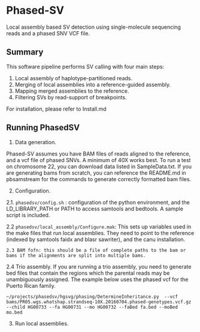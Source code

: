 Phased-SV
=========

Local assembly based SV detection using single-molecule sequencing reads
and a phased SNV VCF file.

Summary
-------

This software pipeline performs SV calling with four main steps:
1. Local assembly of haplotype-partitioned reads.
2. Merging of local assemblies into a reference-guided assembly.
3. Mapping merged assemblies to the reference.
4. Filtering SVs by read-support of breakpoints.


For installation, please refer to Install.md


Running PhasedSV
----------------

1. Data generation.

Phased-SV assumes you have BAM files of reads aligned to the
reference, and a vcf file of phased SNVs. A minimum of 40X works
best. To run a test on chromosome 22, you can download data listed in
SampleData.txt. If you are generating bams from scratch, you can
reference the README.md in pbsamstream for the commands to generate
correctly formatted bam files.

2. Configuration.

  2.1. `phasedsv/config.sh` : configuration of the python environment,
  and the LD_LIBRARY_PATH or PATH to access samtools and bedtools.  A
  sample script is included.

  2.2 `phasedsv/local_assembly/Configure.mak`:  This sets up variables
  used in the make files that run local assemblies. They need to point
  to the reference (indexed by samtools faidx and blasr sawriter), and
  the canu installation.

	2.3 BAM fofn: this should be a file of complete paths to the bam or
	bams if the alignments are split into multiple bams.

  2.4 Trio assembly.
	   If you are running a trio assembly, you need to generate bed
	   files that contain the regions which the parental reads may be
	   unambiguously assigned.  The example below uses the phased vcf
	   for the Puerto Rican family.

`~/projects/phasedsv/hgsvg/phasing/DetermineInheritance.py  --vcf bams/PR05.wgs.whatshap.strandseq-10X.20160704.phased-genotypes.vcf.gz --child HG00733 --fa HG00731 --mo HG00732 --faBed fa.bed --moBed mo.bed`


3. Run local assemblies.


